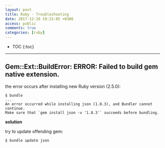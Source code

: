 ```yaml
---
layout: post
title: Ruby - Troubleshooting
date: 2017-12-26 19:23:05 +0300
access: public
comments: true
categories: [ruby]
---
```


<!-- more -->

* TOC
{:toc}
<hr>

Gem::Ext::BuildError: ERROR: Failed to build gem native extension.
------------------------------------------------------------------

the error occurs after installing new Ruby version (2.5.0):

```
$ bundle
...
An error occurred while installing json (1.8.3), and Bundler cannot continue.
Make sure that `gem install json -v '1.8.3'` succeeds before bundling.
```

**solution**

try to update offending gem:

```sh
$ bundle update json
```
